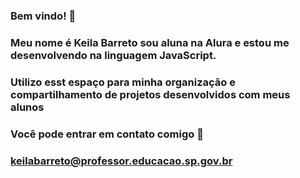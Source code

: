 ### Bem vindo! 👋
### Meu nome é Keila Barreto sou aluna na Alura e estou me desenvolvendo na linguagem JavaScript.
### Utilizo esst espaço para minha organização e compartilhamento de projetos desenvolvidos com meus alunos

### Você pode entrar em contato comigo 📧
### keilabarreto@professor.educacao.sp.gov.br

